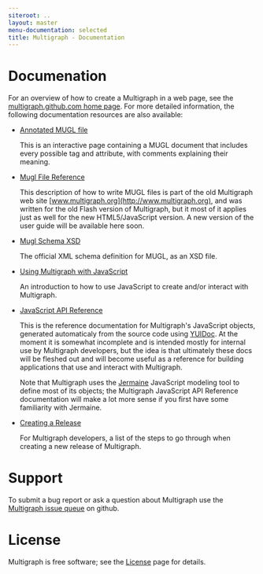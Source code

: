 ```yaml
---
siteroot: ..
layout: master
menu-documentation: selected
title: Multigraph - Documentation
---
```


Documenation
============

For an overview of how to create a Multigraph in a web page, see the
[multigraph.github.com home page](..).  For more detailed information,
the following documentation resources are also available:

* [Annotated MUGL file](annotated-mugl)

  This is an interactive page containing a MUGL document that includes every
  possible tag and attribute, with comments explaining their meaning.

* [Mugl File Reference](http://www.multigraph.org/userguide/mugl-files)

  This description of how to write MUGL files is part of the old
  Multigraph web site [www.multigraph.org](http://www.multigraph.org),
  and was written for the old Flash version of Multigraph, but it most
  of it applies just as well for the new HTML5/JavaScript version.  A
  new version of the user guide will be available here soon.

* [Mugl Schema XSD](mugl-schema.html)

  The official XML schema definition for MUGL, as an XSD file.

* [Using Multigraph with JavaScript](js.html)

  An introduction to how to use JavaScript to create and/or interact
  with Multigraph.
  
* [JavaScript API Reference](api)

  This is the reference documentation for Multigraph's JavaScript
  objects, generated automaticaly from the source code using
  [YUIDoc](http://yui.github.com/yuidoc).  At the moment it is
  somewhat incomplete and is intended mostly for internal use by
  Multigraph developers, but the idea is that ultimately these docs
  will be fleshed out and will become useful as a reference for
  building applications that use and interact with Multigraph.
  
  Note that Multigraph uses the [Jermaine](http://github.com/semmypurewal/jermaine)
  JavaScript modeling tool to define most of its objects; the Multigraph
  JavaScript API Reference documentation will make a lot more sense if you
  first have some familiarity with Jermaine.
  
* [Creating a Release](release.html)

  For Multigraph developers, a list of the steps to go through when creating a new release
  of Multigraph.
  

Support
=======

To submit a bug report or ask a question about Multigraph
use the [Multigraph issue queue](http://github.com/multigraph/js-multigraph/issues)
on github.

License
=======

Multigraph is free software; see the [License](license.html) page for details.
